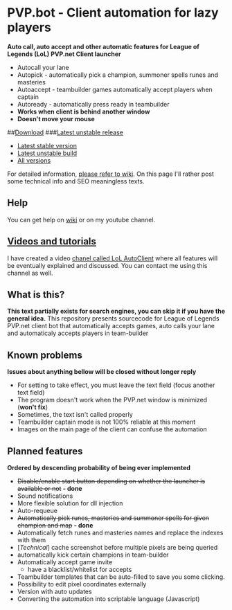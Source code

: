 

# PVP.bot - Client automation for lazy players
**Auto call, auto accept and other automatic features for League of Legends (LoL) PVP.net Client launcher**
 - Autocall your lane
 - Autopick - automatically pick a champion, summoner spells runes and masteries
 - Autoaccept - teambuilder games automatically accept players when captain
 - Autoready - automatically press ready in teambuilder
 - **Works when client is behind another window**
 - **Doesn't move your mouse**

##[Download](https://github.com/Darker/auto-client/raw/master/release/AutoClient_stable.zip)
###[Latest unstable release](https://github.com/Darker/auto-client/raw/master/release/AutoClient_unstable.zip)
 
 - [Latest stable version](https://github.com/Darker/auto-client/raw/master/release/AutoClient_stable.zip)
 - [Latest unstable build](https://github.com/Darker/auto-client/raw/master/release/AutoClient_latest.zip)
 - [All versions](https://github.com/Darker/auto-client/tree/master/release)

For detailed information, [please refer to wiki](https://github.com/Darker/auto-client/wiki). On this page I'll
rather post some technical info and SEO meaningless texts.

## Help
You can get help on [wiki](https://github.com/Darker/auto-client/wiki) or on my youtube channel.

## [Videos and tutorials](https://www.youtube.com/channel/UCKBWfX3cbOy9xeBKPGwsx-g/videos)

I have created a video [chanel called LoL AutoClient](https://www.youtube.com/channel/UCKBWfX3cbOy9xeBKPGwsx-g/videos) where all features will be eventually explained and discussed. You can contact me using this channel as well.

## What is this?
**This text partially exists for search engines, you can skip it if you have the general idea.**
This repository presents sourcecode for League of Legends PVP.net client bot that automatically accepts games, 
auto calls your lane and automaticaly accepts players in team-builder

## Known problems
**Issues about anything bellow will be closed without longer reply**

 - For setting to take effect, you must leave the text field (focus another text field)
 - The program doesn't work when the PVP.net window is minimized (**won't fix**)
 - Sometimes, the text isn't called properly
 - Teambuilder captain mode is not 100% reliable at this moment
 - Images on the main page of the client can confuse the automation
 
## Planned features
**Ordered by descending probability of being ever implemented**

 - ~~Disable/enable start button depending on whether the launcher is available or not~~ **- done**
 - Sound notifications
 - More flexible solution for dll injection
 - Auto-requeue
 - ~~Automatically pick runes, masteries and summoner spells for given champion and map~~ **- done**
 - Automatically fetch runes and masteries names and replace the indexes with them
 - [*Technical*] cache screenshot before multiple pixels are being queried
 - automatically kick certain champions in team-builder
 - Automatically accept game invite
   - have a blacklist/whitelist for accepts
 - Teambuilder templates that can be auto-filled to save you some clicking.
 - Possibility to edit pixel coordinates externally
 - Version with auto updates
 - Converting the automation into scriptable language (Javascript)
